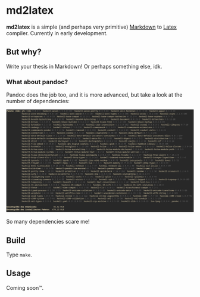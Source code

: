 # md2latex

**md2latex** is a simple (and perhaps very primitive) [Markdown](https://github.com/adam-p/markdown-here/wiki/Markdown-Cheatsheet) to [Latex](https://en.wikibooks.org/wiki/LaTeX) compiler. Currently in early development.

## But why?

Write your thesis in Markdown! Or perhaps something else, idk.

### What about pandoc?

Pandoc does the job too, and it is more advanced, but take a look at the number of dependencies:

![full screen terminal window filled to the brim with pandoc dependencies](pandoc-dependencies.png)

So many dependencies scare me!

## Build

Type `make`.

## Usage

Coming soon™.
